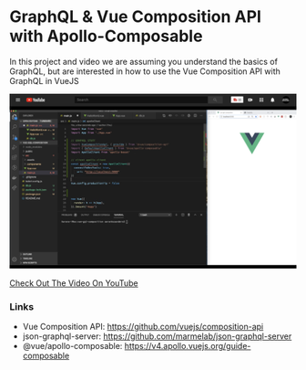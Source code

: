 # GraphQL & Vue Composition API with Apollo-Composable

In this project and video we are assuming you understand the basics of GraphQL, but are interested in how to use the Vue Composition API with GraphQL in VueJS

<a href="https://www.youtube.com/channel/UCMCcqbJpyL3LAv3PJeYz2bg?sub_confirmation=1">
<img src="https://github.com/aaronksaunders/vue-gql-composition-1/blob/master/cover.png"/>
  </a>
  <p>
<a href="https://www.youtube.com/channel/UCMCcqbJpyL3LAv3PJeYz2bg?sub_confirmation=1">Check Out The Video On YouTube</a>
  </p>
  
### Links
- Vue Composition API: https://github.com/vuejs/composition-api
- json-graphql-server: https://github.com/marmelab/json-graphql-server
- @vue/apollo-composable: https://v4.apollo.vuejs.org/guide-composable
